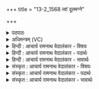 +++
title = "13-2_1568 त्वां दूतमग्ने"

+++
<details><summary>पदपाठः</summary>

त्वा꣢म्। दू꣣त꣢म्। अ꣣ग्ने। अ꣣मृ꣡त꣢म्। अ꣣। मृ꣡त꣢꣯म्। यु꣣गे꣡यु꣢गे। यु꣣गे꣢। यु꣣गे। हव्यावा꣡ह꣢म्। ह꣣व्य। वा꣡ह꣢꣯म्। द꣣धिरे। पायु꣢म्। ई꣡ड्य꣢꣯म्। दे꣣वा꣡सः꣢। च꣣। म꣡र्ता꣢꣯सः। च꣣। जा꣡गृ꣢꣯विम्। वि꣣भु꣢म्। वि꣣। भु꣢म्। वि꣣श्प꣡ति꣢म्। न꣡म꣢꣯सा। नि꣣। से꣣दिरे। १५६८।
</details>

<details><summary>अधिमन्त्रम् (VC)</summary>

- अग्निः
- भरद्वाजो बार्हस्पत्यो वीतहव्य आङ्गिरसो वा
- जगती
- निषादः
</details>

<details><summary>हिन्दी : आचार्य रामनाथ वेदालंकार - विषयः</summary>

आगे फिर वही विषय है।
</details>

<details><summary>हिन्दी : आचार्य रामनाथ वेदालंकार - पदार्थः</summary>

पदार्थान्वयभाषाः -  हे (अग्ने) स्वयं प्रकाशमान, जगन्नायक, प्रकाशप्रदाता परमात्मन् ! (दूतम्) दुःखों को दग्ध करनेवाले, (अमृतम्) अमर, (हव्यवाहम्) दातव्य पदार्थों वा गुणों को प्राप्त करानेवाले, (पायुम्) पालनकर्ता, (ईड्यम्) स्तुतियोग्य, (जागृविम्) जागरूक, (विभुम्) व्यापक, (विश्पतिम्) प्रजापालक (त्वाम्) आप जगदीश्वर को (देवासः च) विद्वान् योगी लोग भी (मर्तासः च) और सामान्य मनुष्य भी (दधिरे) अपने आत्मा में धारण करते हैं और (नमसा) नमस्कार के साथ (निषेदिरे च) आपके समीप बैठते हैं ॥२॥ यहाँ विशेषणों के साभिप्राय होने से परिकर अलङ्कार है, अनुप्रास भी है ॥२॥
</details>

<details><summary>हिन्दी : आचार्य रामनाथ वेदालंकार - भावार्थः</summary>

भावार्थभाषाः -  सब गुणों से समृद्ध, परोपकारी परमात्मा को छोड़कर अन्य किसी की परब्रह्म के रूप में उपासना करनी उचित नहीं है ॥२॥
</details>

<details><summary>संस्कृत : आचार्य रामनाथ वेदालंकार - विषयः</summary>

अथ पुनस्तमेव विषयमाह।
</details>

<details><summary>संस्कृत : आचार्य रामनाथ वेदालंकार - पदार्थः</summary>

पदार्थान्वयभाषाः -  हे (अग्ने) स्वप्रकाशमान जगन्नायक प्रकाशदातः परमात्मन् ! (दूतम्) यो दुःखानि दुनोति दहति तम्, (अमृतम्) अमरणधर्माणम्, (हव्यवाहम्) हव्यानि दातुमर्हान् पदार्थान् गुणान् वा यो वहति प्रापयति तम्, (पायुम्) पालकम्, (ईड्यम्) स्तुत्यम्, (जागृविम्) जागरूकम्, (विभुम्) व्यापकम्, (विश्पतिम्) प्रजापालकम् (त्वाम्) जगदीश्वरम् (युगे युगे) प्रतियुगम् (देवासः च) विद्वांसो योगिनश्च (मर्तासः च) सामान्या मनुष्याश्च (दधिरे) स्वात्मनि धारयन्ति, (नमसा) नमस्कारेण सह (निषेदिरे च) त्वदन्तिके निषीदन्ति च ॥२॥२ अत्र विशेषणानां साभिप्रायत्वात् परिकरोऽनुप्रासश्चालङ्कारः ॥२॥
</details>

<details><summary>संस्कृत : आचार्य रामनाथ वेदालंकार - भावार्थः</summary>

भावार्थभाषाः -  सर्वगुणाढ्यं परोपकारिणं परमात्मानमतिरिच्य नान्यः कोऽपि परब्रह्मत्वेनोपासनीयः ॥२॥
</details>